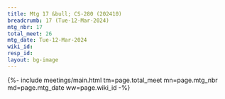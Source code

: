 ```yaml
---
title: Mtg 17 &bull; CS-280 (202410)
breadcrumb: 17 (Tue-12-Mar-2024)
mtg_nbr: 17
total_meet: 26
mtg_date: Tue-12-Mar-2024
wiki_id: 
resp_id: 
layout: bg-image
---
```


{%- include meetings/main.html
    tm=page.total_meet
    mn=page.mtg_nbr
    md=page.mtg_date
    ww=page.wiki_id
-%}

